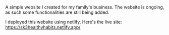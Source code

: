 A simple website I created for my family's business. The website is ongoing, as such some functionalities are still being added.

I deployed this website using netlify. Here's the live site: https://sk3healthyhabits.netlify.app/
